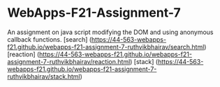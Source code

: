 # WebApps-F21-Assignment-7
An assignment on java script modifying the DOM and using anonymous callback functions.
[search] (https://44-563-webapps-f21.github.io/webapps-f21-assignment-7-ruthvikbhairav/search.html)
[reaction] (https://44-563-webapps-f21.github.io/webapps-f21-assignment-7-ruthvikbhairav/reaction.html)
[stack] (https://44-563-webapps-f21.github.io/webapps-f21-assignment-7-ruthvikbhairav/stack.html)